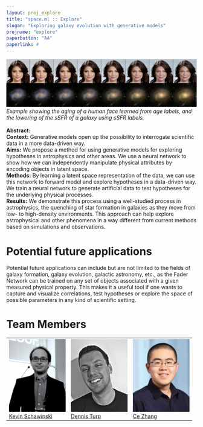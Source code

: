 ```yaml
---
layout: proj_explore
title: "space.ml :: Explore"
slogan: "Exploring galaxy evolution with generative models"
projname: "explore"
paperbutton: "AA"
paperlink: #
---
```


<img src="../pg/explore_transformation.jpeg?raw=true">
<I>Example showing the aging of a human face learned from age labels, and the lowering of the sSFR of a galaxy using sSFR labels.</I>
<br>
<br>
<b>Abstract:</b> <br>
<b>Context:</b> Generative models open up the possibility to interrogate scientific data in a more data-driven way.<br>
<b>Aims:</b> We propose a method for using generative models for exploring hypotheses in astrophysics and other areas. We use a neural network to show how we can independently manipulate physical attributes by encoding objects in latent space.<br>
<b>Methods:</b> By learning a latent space representation of the data, we can use this network to forward model and explore hypotheses in a data-driven way. We train a neural network to generate artificial data to test hypotheses for the underlying physical processes.<br>
<b>Results:</b> We demonstrate this process using a well-studied process in astrophysics, the quenching of star formation in galaxies as they move from low- to high-density environments. This approach can help explore astrophysical and other phenomena in a way different from current methods based on simulations and observations.


# Potential future applications
Potential future applications can include but are not limited to the fields of galaxy formation, galaxy evolution, galactic astronomy, etc., as the Fader Network can be trained on any set of objects associated with a given measured physical property. This makes it a useful tool if one wants to capture and visualize correlations, test hypotheses or explore the space of possible parameters in any kind of scientific setting. 

# Team Members

<table style="border:none;">
<tr>
<td><img src="https://github.com/SpaceML/SpaceML.github.io/blob/PSFGAN/gg/kevin.png?raw=true" width="150"><br/>
<a href="http://www.astro.ethz.ch/schawinski">Kevin Schawinski</a></td>

<td><img src="../pg/dennis.png?raw=true" width="150"><br/>
<a href="http://www.astro.ethz.ch/schawinski">Dennis Turp</a></td>

<td><img src="../pg/ce.png?raw=true" width="150"><br/>
<a href="https://www.inf.ethz.ch/personal/ce.zhang/">Ce Zhang</a></td>
</tr>


</table>
